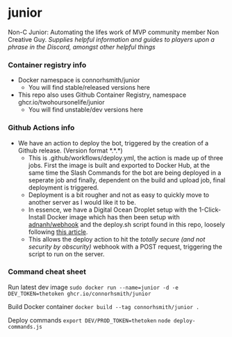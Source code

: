 # junior
Non-C Junior: Automating the lifes work of MVP community member Non Creative Guy. *Supplies helpful information and guides to players upon a phrase in the Discord, amongst other helpful things*

### Container registry info

- Docker namespace is connorhsmith/junior
  - You will find stable/released versions here
- This repo also uses Github Container Registry, namespace ghcr.io/twohoursonelife/junior
  - You will find unstable/dev versions here

### Github Actions info

- We have an action to deploy the bot, triggered by the creation of a Github release. (Version format \*.\*.\*)
  - This is .github/workflows/deploy.yml, the action is made up of three jobs. First the image is built and exported to Docker Hub, at the same time the Slash Commands for the bot are being deployed in a seperate job and finally, dependent on the build and upload job, final deployment is triggered.
  - Deployment is a bit rougher and not as easy to quickly move to another server as I would like it to be.
  - In essence, we have a Digital Ocean Droplet setup with the 1-Click-Install Docker image which has then been setup with [adnanh/webhook](https://github.com/adnanh/webhook) and the deploy.sh script found in this repo, loosely following [this article](https://levelup.gitconnected.com/automated-deployment-using-docker-github-actions-and-webhooks-54018fc12e32).
  - This allows the deploy action to hit the *totally secure (and not security by obscurity)* webhook with a POST request, triggering the script to run on the server.

### Command cheat sheet

Run latest dev image
`sudo docker run --name=junior -d -e DEV_TOKEN=thetoken ghcr.io/connorhsmith/junior`

Build Docker container
`docker build --tag connorhsmith/junior .`

Deploy commands
`export DEV/PROD_TOKEN=thetoken`
`node deploy-commands.js`
